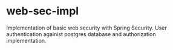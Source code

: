 # web-sec-impl
Implementation of basic web security with Spring Security. User authentication againist postgres database and authorization implementation.
